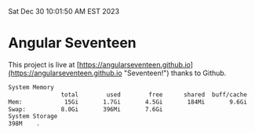 Sat Dec 30 10:01:50 AM EST 2023

# Angular Seventeen


This project is live at [https://angularseventeen.github.io](https://angularseventeen.github.io "Seventeen!") thanks to Github.

```bash
System Memory
               total        used        free      shared  buff/cache   available
Mem:            15Gi       1.7Gi       4.5Gi       184Mi       9.6Gi        13Gi
Swap:          8.0Gi       396Mi       7.6Gi
System Storage
398M	.
```
```bash
